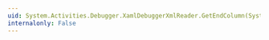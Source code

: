 ```yaml
---
uid: System.Activities.Debugger.XamlDebuggerXmlReader.GetEndColumn(System.Object)
internalonly: False
---
```

